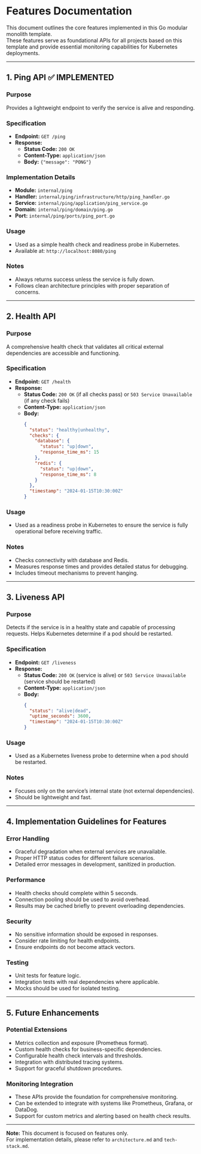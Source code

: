 # Features Documentation

This document outlines the core features implemented in this Go modular monolith template.  
These features serve as foundational APIs for all projects based on this template and provide essential monitoring capabilities for Kubernetes deployments.

---

## 1. Ping API ✅ **IMPLEMENTED**

### Purpose
Provides a lightweight endpoint to verify the service is alive and responding.

### Specification
- **Endpoint:** `GET /ping`
- **Response:** 
  - **Status Code:** `200 OK`
  - **Content-Type:** `application/json`
  - **Body:** `{"message": "PONG"}`

### Implementation Details
- **Module:** `internal/ping`
- **Handler:** `internal/ping/infrastructure/http/ping_handler.go`
- **Service:** `internal/ping/application/ping_service.go`
- **Domain:** `internal/ping/domain/ping.go`
- **Port:** `internal/ping/ports/ping_port.go`

### Usage
- Used as a simple health check and readiness probe in Kubernetes.
- Available at: `http://localhost:8080/ping`

### Notes
- Always returns success unless the service is fully down.
- Follows clean architecture principles with proper separation of concerns.

---

## 2. Health API

### Purpose
A comprehensive health check that validates all critical external dependencies are accessible and functioning.

### Specification
- **Endpoint:** `GET /health`
- **Response:**
  - **Status Code:** `200 OK` (if all checks pass) or `503 Service Unavailable` (if any check fails)
  - **Content-Type:** `application/json`
  - **Body:**
    ```json
    {
      "status": "healthy|unhealthy",
      "checks": {
        "database": {
          "status": "up|down",
          "response_time_ms": 15
        },
        "redis": {
          "status": "up|down",
          "response_time_ms": 8
        }
      },
      "timestamp": "2024-01-15T10:30:00Z"
    }
    ```

### Usage
- Used as a readiness probe in Kubernetes to ensure the service is fully operational before receiving traffic.

### Notes
- Checks connectivity with database and Redis.  
- Measures response times and provides detailed status for debugging.  
- Includes timeout mechanisms to prevent hanging.  

---

## 3. Liveness API

### Purpose
Detects if the service is in a healthy state and capable of processing requests. Helps Kubernetes determine if a pod should be restarted.

### Specification
- **Endpoint:** `GET /liveness`
- **Response:**
  - **Status Code:** `200 OK` (service is alive) or `503 Service Unavailable` (service should be restarted)
  - **Content-Type:** `application/json`
  - **Body:**
    ```json
    {
      "status": "alive|dead",
      "uptime_seconds": 3600,
      "timestamp": "2024-01-15T10:30:00Z"
    }
    ```

### Usage
- Used as a Kubernetes liveness probe to determine when a pod should be restarted.  

### Notes
- Focuses only on the service’s internal state (not external dependencies).  
- Should be lightweight and fast.  

---

## 4. Implementation Guidelines for Features

### Error Handling
- Graceful degradation when external services are unavailable.  
- Proper HTTP status codes for different failure scenarios.  
- Detailed error messages in development, sanitized in production.  

### Performance
- Health checks should complete within 5 seconds.  
- Connection pooling should be used to avoid overhead.  
- Results may be cached briefly to prevent overloading dependencies.  

### Security
- No sensitive information should be exposed in responses.  
- Consider rate limiting for health endpoints.  
- Ensure endpoints do not become attack vectors.  

### Testing
- Unit tests for feature logic.  
- Integration tests with real dependencies where applicable.  
- Mocks should be used for isolated testing.  

---

## 5. Future Enhancements

### Potential Extensions
- Metrics collection and exposure (Prometheus format).  
- Custom health checks for business-specific dependencies.  
- Configurable health check intervals and thresholds.  
- Integration with distributed tracing systems.  
- Support for graceful shutdown procedures.  

### Monitoring Integration
- These APIs provide the foundation for comprehensive monitoring.  
- Can be extended to integrate with systems like Prometheus, Grafana, or DataDog.  
- Support for custom metrics and alerting based on health check results.  

---

**Note:** This document is focused on features only.  
For implementation details, please refer to `architecture.md` and `tech-stack.md`.
